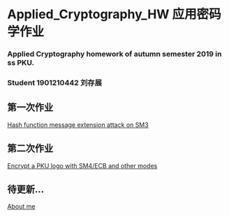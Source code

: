 # Applied_Cryptography_HW 应用密码学作业

### Applied Cryptography homework of autumn semester 2019 in ss PKU.

### Student 1901210442 刘存展

## 第一次作业

[Hash function message extension attack on SM3](https://github.com/h3h3da/Applied_Cryptography_HW/tree/master/sm3attack)

## 第二次作业

[Encrypt a PKU logo with SM4/ECB and other modes](https://github.com/h3h3da/Applied_Cryptography_HW/tree/master/sm4encry)

## 待更新...






[About me](http://blog.rookiehacker.org/)